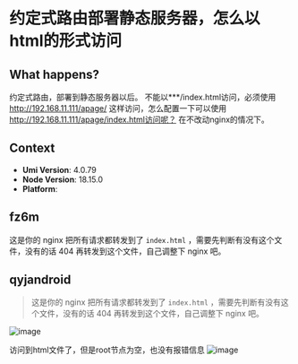 # 约定式路由部署静态服务器，怎么以html的形式访问

<!--
感谢您向我们反馈问题，为了高效的解决问题，我们期望你能提供以下信息：
-->

## What happens?

约定式路由，部署到静态服务器以后。
不能以\*\*\*/index.html访问，必须使用 http://192.168.11.111/apage/ 这样访问，怎么配置一下可以使用 http://192.168.11.111/apage/index.html访问呢？
在不改动nginx的情况下。

## Context

- **Umi Version**: 4.0.79
- **Node Version**: 18.15.0
- **Platform**:

## fz6m

这是你的 nginx 把所有请求都转发到了 `index.html` ，需要先判断有没有这个文件，没有的话 404 再转发到这个文件，自己调整下 nginx 吧。

## qyjandroid

> 这是你的 nginx 把所有请求都转发到了 `index.html` ，需要先判断有没有这个文件，没有的话 404 再转发到这个文件，自己调整下 nginx 吧。

![image](https://github.com/umijs/umi/assets/6645414/5461e99d-8481-4970-ba6e-5d6739ff00f6)

访问到html文件了，但是root节点为空，也没有报错信息
![image](https://github.com/umijs/umi/assets/6645414/18d52b88-8078-483d-8dbf-d55490cca365)
